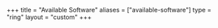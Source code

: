 +++
title = "Available Software"
aliases = ["available-software"]
type = "ring"
layout = "custom"
+++
